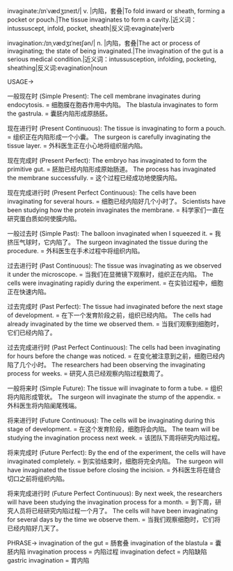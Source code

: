 invaginate:/ɪnˈvædʒɪneɪt/| v. |内陷，套叠|To fold inward or sheath, forming a pocket or pouch.|The tissue invaginates to form a cavity.|近义词：intussuscept, infold, pocket, sheath|反义词:evaginate|verb

invagination:/ɪnˌvædʒɪˈneɪʃən/| n. |内陷，套叠|The act or process of invaginating; the state of being invaginated.|The invagination of the gut is a serious medical condition.|近义词：intussusception, infolding, pocketing, sheathing|反义词:evagination|noun


USAGE->

一般现在时 (Simple Present):
The cell membrane invaginates during endocytosis. = 细胞膜在胞吞作用中内陷。
The blastula invaginates to form the gastrula. = 囊胚内陷形成原肠胚。

现在进行时 (Present Continuous):
The tissue is invaginating to form a pouch. = 组织正在内陷形成一个小囊。
The surgeon is carefully invaginating the tissue layer. = 外科医生正在小心地将组织层内陷。

现在完成时 (Present Perfect):
The embryo has invaginated to form the primitive gut. = 胚胎已经内陷形成原始肠道。
The process has invaginated the membrane successfully. = 这个过程已经成功地使膜内陷。

现在完成进行时 (Present Perfect Continuous):
The cells have been invaginating for several hours. = 细胞已经内陷好几个小时了。
Scientists have been studying how the protein invaginates the membrane. = 科学家们一直在研究蛋白质如何使膜内陷。


一般过去时 (Simple Past):
The balloon invaginated when I squeezed it. = 我挤压气球时，它内陷了。
The surgeon invaginated the tissue during the procedure. = 外科医生在手术过程中将组织内陷。

过去进行时 (Past Continuous):
The tissue was invaginating as we observed it under the microscope. = 当我们在显微镜下观察时，组织正在内陷。
The cells were invaginating rapidly during the experiment. = 在实验过程中，细胞正在快速内陷。


过去完成时 (Past Perfect):
The tissue had invaginated before the next stage of development. = 在下一个发育阶段之前，组织已经内陷。
The cells had already invaginated by the time we observed them. = 当我们观察到细胞时，它们已经内陷了。

过去完成进行时 (Past Perfect Continuous):
The cells had been invaginating for hours before the change was noticed. = 在变化被注意到之前，细胞已经内陷了几个小时。
The researchers had been observing the invaginating process for weeks. = 研究人员已经观察内陷过程数周了。


一般将来时 (Simple Future):
The tissue will invaginate to form a tube. = 组织将内陷形成管状。
The surgeon will invaginate the stump of the appendix. = 外科医生将内陷阑尾残端。

将来进行时 (Future Continuous):
The cells will be invaginating during this stage of development. = 在这个发育阶段，细胞将会内陷。
The team will be studying the invagination process next week. = 该团队下周将研究内陷过程。

将来完成时 (Future Perfect):
By the end of the experiment, the cells will have invaginated completely. = 到实验结束时，细胞将完全内陷。
The surgeon will have invaginated the tissue before closing the incision. = 外科医生将在缝合切口之前将组织内陷。

将来完成进行时 (Future Perfect Continuous):
By next week, the researchers will have been studying the invagination process for a month. = 到下周，研究人员将已经研究内陷过程一个月了。
The cells will have been invaginating for several days by the time we observe them. = 当我们观察细胞时，它们将已经内陷好几天了。



PHRASE->
invagination of the gut = 肠套叠
invagination of the blastula = 囊胚内陷
invagination process = 内陷过程
invagination defect = 内陷缺陷
gastric invagination = 胃内陷
